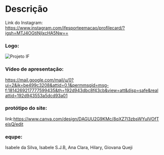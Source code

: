 # Descrição

Link do Instagram: https://www.instagram.com/ifesporteemacao/profilecard/?igsh=MTJ4OGtiNjlxcHA5Nw==
### Logo:
![Projeto IF](https://github.com/user-attachments/assets/64b08d27-b0dd-4062-9983-e9f967d5f505) 
### Vídeo de apresentação:
https://mail.google.com/mail/u/0?ui=2&ik=be499c3208&attid=0.1&permmsgid=msg-f:1814269217777599435&th=192d943dbc8f43cb&view=att&disp=safe&realattid=192d943553a5dcd93a01
### protótipo do site:
link:https://www.canva.com/design/DAGUU2G9KMc/8qXZ7I3zbsWYuIVOfTeisQ/edit
### equpe:
Isabele da Silva, Isabele S.J.B, Ana Clara, Hilary, Giovana Queji
